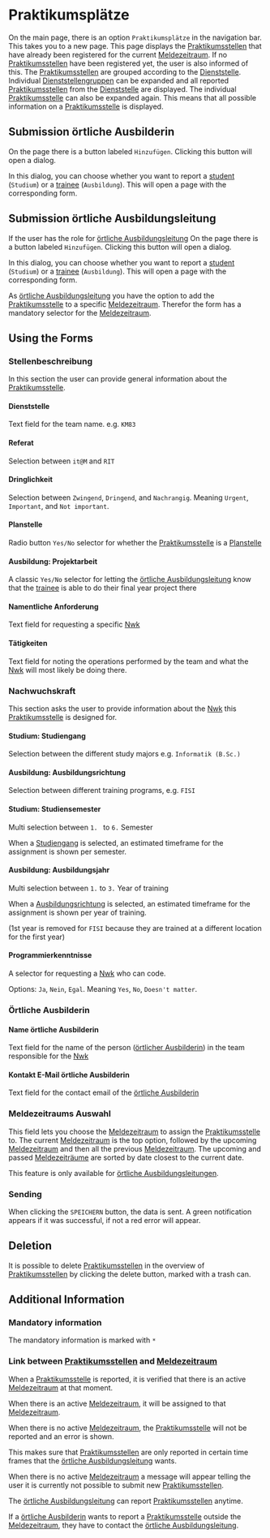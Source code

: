 # Praktikumsplätze

On the main page, there is an option `Praktikumsplätze` in the navigation bar.
This takes you to a new page.
This page displays the [Praktikumsstellen](../glossary.md#praktikumsstelle) that have already been registered for the current [Meldezeitraum](../glossary.md#meldezeitraum). 
If no [Praktikumsstellen](../glossary.md#praktikumsstelle) have been registered yet, the user is also informed of this.
The [Praktikumsstellen](../glossary.md#praktikumsstelle) are grouped according to the [Dienststelle](../glossary.md#dienststelle). 
Individual [Dienststellengruppen](../glossary.md#dienststelle) can be expanded and all reported [Praktikumsstellen](../glossary.md#praktikumsstelle) from the [Dienststelle](../glossary.md#dienststelle) are displayed.
The individual [Praktikumsstelle](../glossary.md#praktikumsstelle) can also be expanded again. 
This means that all possible information on a [Praktikumsstelle](../glossary.md#praktikumsstelle) is displayed.


## Submission örtliche Ausbilderin

On the page there is a button labeled `Hinzufügen`.
Clicking this button will open a dialog.

In this dialog, you can choose whether you want to report a [student](./../glossary.md#studentin) (`Studium`) or a [trainee](./../glossary.md#auszubildende) (`Ausbildung`).
This will open a page with the corresponding form.

## Submission örtliche Ausbildungsleitung
If the user has the role for [örtliche Ausbildungsleitung](../glossary.md#ortliche-ausbildungsleitung)
On the page there is a button labeled `Hinzufügen`.
Clicking this button will open a dialog.

In this dialog, you can choose whether you want to report a [student](./../glossary.md#studentin) (`Studium`) or a [trainee](./../glossary.md#auszubildende) (`Ausbildung`).
This will open a page with the corresponding form.

As [örtliche Ausbildungsleitung](../glossary.md#ortliche-ausbildungsleitung) you have the option to add the
[Praktikumsstelle](../glossary.md#praktikumsstelle) to a specific [Meldezeitraum](../glossary.md#meldezeitraum).
Therefor the form has a mandatory selector for the [Meldezeitraum](../glossary.md#meldezeitraum).

## Using the Forms

### Stellenbeschreibung

In this section the user can provide general information about the [Praktikumsstelle](../glossary.md#praktikumsstelle).

#### Dienststelle

Text field for the team name. e.g. `KM83`

#### Referat

Selection between `it@M` and `RIT`

#### Dringlichkeit

Selection between `Zwingend`, `Dringend`, and `Nachrangig`.
Meaning `Urgent`, `Important`, and `Not important`.

#### Planstelle

Radio button `Yes/No` selector for whether the [Praktikumsstelle](./../glossary.md#praktikumsstelle) is a [Planstelle](./../glossary.md#planstelle)

#### Ausbildung: Projektarbeit

A classic `Yes/No` selector for letting the [örtliche Ausbildungsleitung](./../glossary.md#ortliche-ausbildungsleitung) know that the [trainee](./../glossary.md#auszubildende) is able to do their final year project there

#### Namentliche Anforderung

Text field for requesting a specific [Nwk](./../glossary.md#nwk)

#### Tätigkeiten

Text field for noting the operations performed by the team and what the [Nwk](./../glossary.md#nwk) will most likely be doing there.

### Nachwuchskraft

This section asks the user to provide information about the [Nwk](../glossary.md#nwk) this
[Praktikumsstelle](../glossary.md#praktikumsstelle) is designed for.

#### Studium: Studiengang

Selection between the different study majors e.g. `Informatik (B.Sc.)`

#### Ausbildung: Ausbildungsrichtung

Selection between different training programs, e.g. `FISI`

#### Studium: Studiensemester

Multi selection between `1. ` to `6.` Semester

When a [Studiengang](#studium-studiengang) is selected,
an estimated timeframe for the assignment is shown per semester.

#### Ausbildung: Ausbildungsjahr

Multi selection between `1.` to `3.` Year of training 

When a [Ausbildungsrichtung](#ausbildung-ausbildungsrichtung) is selected,
an estimated timeframe for the assignment is shown per year of training.

(1st year is removed for `FISI` because they are trained at a different location for the first year)

#### Programmierkenntnisse

A selector for requesting a [Nwk](./../glossary.md#nwk) who can code.

Options: `Ja`, `Nein`, `Egal`. Meaning `Yes`, `No`, `Doesn't matter`.

### Örtliche Ausbilderin

#### Name örtliche Ausbilderin

Text field for the name of the person ([örtlicher Ausbilderin](./../glossary.md#ortliche-ausbilderin)) in the team responsible for the [Nwk](./../glossary.md#nwk)

#### Kontakt E-Mail örtliche Ausbilderin

Text field for the contact email of the [örtliche Ausbilderin](./../glossary.md#ortliche-ausbilderin) 

### Meldezeitraums Auswahl

This field lets you choose the [Meldezeitraum](./../glossary.md#meldezeitraum) to assign the [Praktikumsstelle](./../glossary.md#praktikumsstelle) to.
The current [Meldezeitraum](./../glossary.md#meldezeitraum) is the top option,
followed by the upcoming [Meldezeitraum](./../glossary.md#meldezeitraum) and
then all the previous [Meldezeitraum](./../glossary.md#meldezeitraum).
The upcoming and passed [Meldezeiträume](./../glossary.md#meldezeitraum) are sorted by date closest to the current date.

This feature is only available for [örtliche Ausbildungsleitungen](./../glossary.md#ortliche-ausbildungsleitung).

### Sending

When clicking the `SPEICHERN` button, the data is sent.
A green notification appears if it was successful, if not a red error will appear.

## Deletion
It is possible to delete [Praktikumsstellen](../glossary.md#praktikumsstelle) in the overview of [Praktikumsstellen](../glossary.md#praktikumsstelle) by clicking the delete button, marked with a trash can.

## Additional Information

### Mandatory information

The mandatory information is marked with `*`

### Link between [Praktikumsstellen](../glossary.md#praktikumsstelle) and [Meldezeitraum](../glossary.md#meldezeitraum)
When a [Praktikumsstelle](../glossary.md#praktikumsstelle) is reported, it is verified that there is an active [Meldezeitraum](../glossary.md#meldezeitraum) at that moment.

When there is an active [Meldezeitraum](../glossary.md#meldezeitraum), it will be assigned to that [Meldezeitraum](../glossary.md#meldezeitraum).

When there is no active [Meldezeitraum](../glossary.md#meldezeitraum), the [Praktikumsstelle](../glossary.md#praktikumsstelle) will not be reported and an error is shown.

This makes sure that [Praktikumsstellen](../glossary.md#praktikumsstelle) are only reported in certain time frames that the [örtliche Ausbildungsleitung](../glossary.md#ortliche-ausbildungsleitung) wants.

When there is no active [Meldezeitraum](../glossary.md#meldezeitraum) a message will appear telling the user it is currently not
possible to submit new [Praktikumsstellen](../glossary.md#praktikumsstelle).

The [örtliche Ausbildungsleitung](../glossary.md#ortliche-ausbildungsleitung) can report [Praktikumsstellen](../glossary.md#praktikumsstelle) anytime.

If a [örtliche Ausbilderin](../glossary.md#ortliche-ausbilderin) wants to report a [Praktikumsstelle](../glossary.md#praktikumsstelle) outside the [Meldezeitraum](../glossary.md#meldezeitraum),
they have to contact the [örtliche Ausbildungsleitung](../glossary.md#ortliche-ausbildungsleitung).
